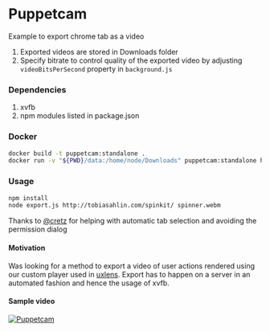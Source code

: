 # Puppetcam

Example to export chrome tab as a video


1. Exported videos are stored in Downloads folder
2. Specify bitrate to control quality of the exported video by adjusting `videoBitsPerSecond` property in `background.js`


### Dependencies

1. xvfb
2. npm modules listed in package.json

### Docker

```sh
docker build -t puppetcam:standalone .
docker run -v "${PWD}/data:/home/node/Downloads" puppetcam:standalone http://tobiasahlin.com/spinkit/ spinner.webm
```

### Usage

```sh
npm install
node export.js http://tobiasahlin.com/spinkit/ spinner.webm
```


Thanks to [@cretz](https://github.com/cretz) for helping with automatic tab selection and avoiding the permission dialog

#### Motivation

Was looking for a method to export a video of user actions rendered using our custom player used in [uxlens](https://uxlens.com). Export has to happen on a server in an automated fashion and hence the usage of xvfb.

#### Sample video
[![Puppetcam](https://img.youtube.com/vi/f7Vdd0ExWiY/0.jpg)](https://www.youtube.com/watch?v=f7Vdd0ExWiY "Puppetcam")
